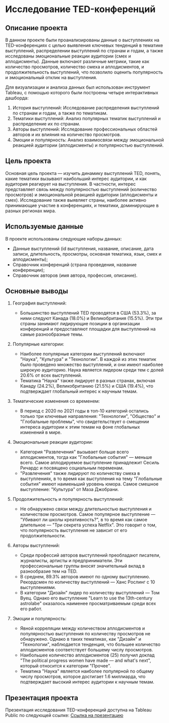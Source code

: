 # Исследование TED-конференций

## Описание проекта

В данном проекте были проанализированы данные о выступлениях на TED-конференциях с целью выявления ключевых тенденций в тематике выступлений, распределении выступлений по странам и годам, а также исследованы эмоциональные реакции аудитории (смех и аплодисменты). Данные включают различные метрики, такие как количество просмотров, количество смеха и аплодисментов, и продолжительность выступлений, что позволило оценить популярность и эмоциональный отклик на выступления.

Для визуализации и анализа данных был использован инструмент Tableau, с помощью которого были построены четыре интерактивных дашборда:

1. История выступлений: Исследование распределения выступлений по странам и годам, а также по тематикам.
2. Тематики выступлений: Анализ популярных тематик выступлений и распределение их по странам.
3. Авторы выступлений: Исследование профессиональных областей авторов и их влияния на количество просмотров.
4. Эмоции и популярность: Анализ взаимосвязи между эмоциональной реакцией аудитории (аплодисменты) и популярностью выступлений.

## Цель проекта

Основная цель проекта — изучить динамику выступлений TED, понять, какие тематики вызывают наибольший интерес аудитории, и как аудитория реагирует на выступления. В частности, интерес представляет связь между популярностью выступлений (количество просмотров) и эмоциональной реакцией аудитории (аплодисменты и смех). Исследование также выявляет страны, наиболее активно принимающие участие в конференциях, и тематики, доминирующие в разных регионах мира.

## Используемые данные

В проекте использованы следующие наборы данных:
- Данные выступлений (id выступления, название, описание, дата записи, длительность, просмотры, основная тематика, язык, смех и аплодисменты);
- Справочник конференций (страна проведения, название конференции);
- Справочник авторов (имя автора, профессия, описание).

## Основные выводы

1. География выступлений: 
   - Большинство выступлений TED проводятся в США (53.3%), за ними следуют Канада (18.0%) и Великобритания (15.5%). Эти три страны занимают лидирующие позиции в организации конференций и предоставляют площадки для выступлений на самые разнообразные темы.

2. Популярные категории:
   - Наиболее популярные категории выступлений включают "Наука", "Культура" и "Технологии". В каждой из этих тематик было проведено множество выступлений, и они имеют наиболее широкую аудиторию. Наука является лидером среди тем с долей 20.6% от всех выступлений.
   - Тематика "Наука" также лидирует в разных странах, включая Канаду (24.2%), Великобританию (21.5%) и США (19.4%), что подтверждает глобальный интерес к научным темам.

3. Тематические изменения со временем:
   - В период с 2020 по 2021 годы в топ-10 категорий остались только три ключевые направления: "Технологии", "Общество" и "Глобальные проблемы", что свидетельствует о смещении интереса аудитории к этим темам на фоне глобальных изменений в мире.

4. Эмоциональные реакции аудитории:
   - Категория "Развлечения" вызывает больше всего аплодисментов, тогда как "Глобальные события" — меньше всего. Самое аплодируемое выступление принадлежит Сесиль Ричардс и посвящено социальным переменам.
   - "Развлечения" также лидируют по количеству смеха в выступлениях, в то время как выступления на тему "Глобальные события" имеют наименьший уровень юмора. Самое смешное выступление: "Культура" от Маза Джобрани.

5. Продолжительность и популярность выступлений:
   - Не обнаружено связи между длительностью выступления и количеством просмотров. Самое популярное выступление — "Убивают ли школы креативность?", в то время как самое длительное — "Три секрета успеха Netflix". Это говорит о том, что популярность выступления не зависит от его продолжительности.

6. Авторы выступлений:
   - Среди профессий авторов выступлений преобладают писатели, журналисты, артисты и предприниматели. Эти профессиональные группы вносят значительный вклад в разнообразие тем на TED.
   - В среднем, 89.3% авторов имеют по одному выступлению. Рекордсмен по количеству выступлений — Ханс Рослинг с 10 выступлениями.
   - В категории "Дизайн" лидер по количеству выступлений — Том Вуец. Однако его выступление "Learn to use the 13th-century astrolabe" оказалось наименее просматриваемым среди всех его работ.

7. Эмоции и популярность:
   - Явной корреляции между количеством аплодисментов и популярностью выступления по количеству просмотров не обнаружено. Однако в таких тематиках, как "Дизайн" и "Технологии", наблюдается тенденция, что большее количество аплодисментов соответствует большему числу просмотров.
   - Наибольшее количество аплодисментов (25) получил доклад "The political progress women have made — and what's next", который относится к категории "Прочее".
   - Тематика "Наука" является наиболее популярной по общему числу просмотров, которое достигает 1.6 миллиарда, что подтверждает высокий интерес аудитории к научным темам.

## Презентация проекта

Презентация исследования TED-конференций доступна на Tableau Public по следующей ссылке: [Ссылка на презентацию](https://public.tableau.com/shared/KGDHYBW8S?:display_count=n&:origin=viz_share_link)
